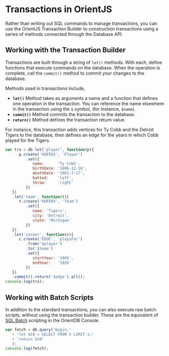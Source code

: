 # Transactions in OrientJS

Rather than writing out SQL commands to manage transactions, you can use the OrientJS Transaction Builder to construction transactions using a series of methods connected through the Database API.


## Working with the Transaction Builder

Transactions are built through a string of `let()` methods.  With each, define functions that execute commands on the database.  When the operation is complete, call the `commit()` method to commit your changes to the database.

Methods used in transactions include,

- **`let()`** Method takes as arguments a name and a function that defines one operation in the transaction.  You can reference the name elsewhere in the transaction using the `$` symbol, (for instance, `$name`).
- **`commit()`** Method commits the transaction to the database.
- **`return()`** Method defines the transaction return value.

For instance, this transaction adds vertices for Ty Cobb and the Detroit Tigers to the database, then defines an edge for the years in which Cobb played for the Tigers.

```js
var trx = db.let('player', function(p){
      p.create('VERTEX', 'Player')
         .set({
            name:      'Ty Cobb',
            birthDate: '1886-12-18',
            deathDate: '1961-7-17',
            batted:    'left',
            threw:     'right'
         })
   })
   .let('team', function(t){
      t.create('VERTEX', 'Team')
         .set({
            name: 'Tigers',
            city: 'Detroit',
            state: 'Michigan'
         })
   })
   .let('career', function(c){
      c.create('EDGE', 'playsFor')
         .from('$player')
         .to('$team')
         .set({
            startYear: '1905',
            endYear:   '1926'
         })
   })
   .commit().return('$edge').all();
console.log(trx);
```

## Working with Batch Scripts

In addition to the standard transactions, you can also execute raw batch scripts, without using the transaction builder.  These are the equivalent of [SQL Batch](SQL-batch.md) scripting in the OrientDB Console.

```js
var fetch = db.query('begin;'
   + 'let $t0 = SELECT FROM V LIMIT 1;'
   + 'return $t0'
   );
console.log(fetch);
```



